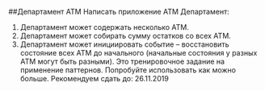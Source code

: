 ##Департамент ATM
  Написать приложение ATM Департамент:
  1) Департамент может содержать несколько ATM.
  2) Департамент может собирать сумму остатков со всех ATM.
  3) Департамент может инициировать событие – восстановить состояние всех
  ATM до начального (начальные состояния у разных ATM могут быть
  разными).
  Это тренировочное задание на применение паттернов.
  Попробуйте использовать как можно больше.
  Рекомендуем сдать до: 26.11.2019 